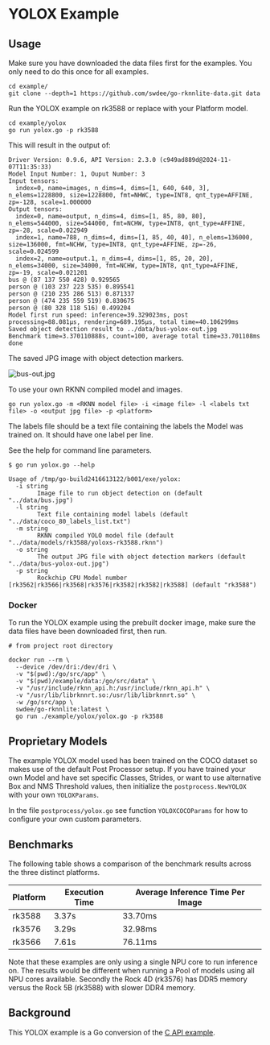 # YOLOX Example


## Usage

Make sure you have downloaded the data files first for the examples.
You only need to do this once for all examples.

```
cd example/
git clone --depth=1 https://github.com/swdee/go-rknnlite-data.git data
```

Run the YOLOX example on rk3588 or replace with your Platform model.
```
cd example/yolox
go run yolox.go -p rk3588
```

This will result in the output of:
```
Driver Version: 0.9.6, API Version: 2.3.0 (c949ad889d@2024-11-07T11:35:33)
Model Input Number: 1, Ouput Number: 3
Input tensors:
  index=0, name=images, n_dims=4, dims=[1, 640, 640, 3], n_elems=1228800, size=1228800, fmt=NHWC, type=INT8, qnt_type=AFFINE, zp=-128, scale=1.000000
Output tensors:
  index=0, name=output, n_dims=4, dims=[1, 85, 80, 80], n_elems=544000, size=544000, fmt=NCHW, type=INT8, qnt_type=AFFINE, zp=-28, scale=0.022949
  index=1, name=788, n_dims=4, dims=[1, 85, 40, 40], n_elems=136000, size=136000, fmt=NCHW, type=INT8, qnt_type=AFFINE, zp=-26, scale=0.024599
  index=2, name=output.1, n_dims=4, dims=[1, 85, 20, 20], n_elems=34000, size=34000, fmt=NCHW, type=INT8, qnt_type=AFFINE, zp=-19, scale=0.021201
bus @ (87 137 550 428) 0.929565
person @ (103 237 223 535) 0.895541
person @ (210 235 286 513) 0.871337
person @ (474 235 559 519) 0.830675
person @ (80 328 118 516) 0.499204
Model first run speed: inference=39.329023ms, post processing=88.081µs, rendering=689.195µs, total time=40.106299ms
Saved object detection result to ../data/bus-yolox-out.jpg
Benchmark time=3.370110888s, count=100, average total time=33.701108ms
done
```

The saved JPG image with object detection markers.

![bus-out.jpg](bus-out.jpg)


To use your own RKNN compiled model and images.
```
go run yolox.go -m <RKNN model file> -i <image file> -l <labels txt file> -o <output jpg file> -p <platform>
```

The labels file should be a text file containing the labels the Model was trained on.
It should have one label per line.


See the help for command line parameters.
```
$ go run yolox.go --help

Usage of /tmp/go-build2416613122/b001/exe/yolox:
  -i string
        Image file to run object detection on (default "../data/bus.jpg")
  -l string
        Text file containing model labels (default "../data/coco_80_labels_list.txt")
  -m string
        RKNN compiled YOLO model file (default "../data/models/rk3588/yoloxs-rk3588.rknn")
  -o string
        The output JPG file with object detection markers (default "../data/bus-yolox-out.jpg")
  -p string
        Rockchip CPU Model number [rk3562|rk3566|rk3568|rk3576|rk3582|rk3582|rk3588] (default "rk3588")
```

### Docker

To run the YOLOX example using the prebuilt docker image, make sure the data files have been downloaded first,
then run.
```
# from project root directory

docker run --rm \
  --device /dev/dri:/dev/dri \
  -v "$(pwd):/go/src/app" \
  -v "$(pwd)/example/data:/go/src/data" \
  -v "/usr/include/rknn_api.h:/usr/include/rknn_api.h" \
  -v "/usr/lib/librknnrt.so:/usr/lib/librknnrt.so" \
  -w /go/src/app \
  swdee/go-rknnlite:latest \
  go run ./example/yolox/yolox.go -p rk3588
```



## Proprietary Models

The example YOLOX model used has been trained on the COCO dataset so makes use
of the default Post Processor setup.  If you have trained your own Model and have
set specific Classes, Strides, or want to use alternative
Box and NMS Threshold values, then initialize the `postprocess.NewYOLOX`
with your own `YOLOXParams`.

In the file `postprocess/yolox.go` see function `YOLOXCOCOParams` for how to
configure your own custom parameters.


## Benchmarks

The following table shows a comparison of the benchmark results across the three distinct platforms.


| Platform | Execution Time | Average Inference Time Per Image |
|----------|----------------|----------------------------------|
| rk3588   | 3.37s          | 33.70ms                          |
| rk3576   | 3.29s          | 32.98ms                          |
| rk3566   | 7.61s          | 76.11ms                          |

Note that these examples are only using a single NPU core to run inference on.  The results
would be different when running a Pool of models using all NPU cores available.  Secondly
the Rock 4D (rk3576) has DDR5 memory versus the Rock 5B (rk3588) with slower DDR4 memory.




## Background

This YOLOX example is a Go conversion of the [C API example](https://github.com/airockchip/rknn_model_zoo/blob/main/examples/yolox/cpp/main.cc).

